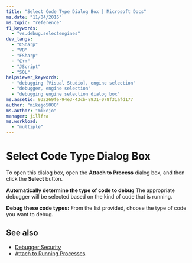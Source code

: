 ```yaml
---
title: "Select Code Type Dialog Box | Microsoft Docs"
ms.date: "11/04/2016"
ms.topic: "reference"
f1_keywords:
  - "vs.debug.selectengines"
dev_langs:
  - "CSharp"
  - "VB"
  - "FSharp"
  - "C++"
  - "JScript"
  - "SQL"
helpviewer_keywords:
  - "debugging [Visual Studio], engine selection"
  - "debugger, engine selection"
  - "debugging engine selection dialog box"
ms.assetid: 932269fe-94e3-43cb-8931-078f31afd177
author: "mikejo5000"
ms.author: "mikejo"
manager: jillfra
ms.workload:
  - "multiple"
---
```

# Select Code Type Dialog Box
To open this dialog box, open the **Attach to Process** dialog box, and then click the **Select** button.

 **Automatically determine the type of code to debug**
 The appropriate debugger will be selected based on the kind of code that is running.

 **Debug these code types:**
 From the list provided, choose the type of code you want to debug.

## See also
- [Debugger Security](../debugger/debugger-security.md)
- [Attach to Running Processes](../debugger/attach-to-running-processes-with-the-visual-studio-debugger.md)